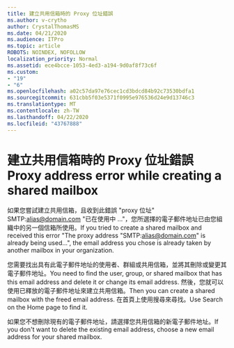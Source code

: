 ```yaml
---
title: 建立共用信箱時的 Proxy 位址錯誤
ms.author: v-crytho
author: CrystalThomasMS
ms.date: 04/21/2020
ms.audience: ITPro
ms.topic: article
ROBOTS: NOINDEX, NOFOLLOW
localization_priority: Normal
ms.assetid: ece4bcce-1053-4ed3-a194-9d0af8f73c6f
ms.custom:
- "19"
- "6"
ms.openlocfilehash: a02c57da97e76cec1cd3bdcd84b92c73530bdfa1
ms.sourcegitcommit: 631cbb5f03e5371f0995e976536d24e9d13746c3
ms.translationtype: MT
ms.contentlocale: zh-TW
ms.lasthandoff: 04/22/2020
ms.locfileid: "43767888"
---
```

# <a name="proxy-address-error-while-creating-a-shared-mailbox"></a><span data-ttu-id="13135-102">建立共用信箱時的 Proxy 位址錯誤</span><span class="sxs-lookup"><span data-stu-id="13135-102">Proxy address error while creating a shared mailbox</span></span>

<span data-ttu-id="13135-103">如果您嘗試建立共用信箱，且收到此錯誤 "proxy 位址" SMTP:alias@domain.com "已在使用中 ..."，您所選擇的電子郵件地址已由您組織中的另一個信箱所使用。</span><span class="sxs-lookup"><span data-stu-id="13135-103">If you tried to create a shared mailbox and received this error "The proxy address "SMTP:alias@domain.com" is already being used…", the email address you chose is already taken by another mailbox in your organization.</span></span>
  
<span data-ttu-id="13135-104">您需要找出具有此電子郵件地址的使用者、群組或共用信箱，並將其刪除或變更其電子郵件地址。</span><span class="sxs-lookup"><span data-stu-id="13135-104">You need to find the user, group, or shared mailbox that has this email address and delete it or change its email address.</span></span> <span data-ttu-id="13135-105">然後，您就可以使用已釋放的電子郵件地址來建立共用信箱。</span><span class="sxs-lookup"><span data-stu-id="13135-105">Then you can create a shared mailbox with the freed email address.</span></span> <span data-ttu-id="13135-106">在首頁上使用搜尋來尋找。</span><span class="sxs-lookup"><span data-stu-id="13135-106">Use Search on the Home page to find it.</span></span>
  
<span data-ttu-id="13135-107">如果您不想刪除現有的電子郵件地址，請選擇您共用信箱的新電子郵件地址。</span><span class="sxs-lookup"><span data-stu-id="13135-107">If you don't want to delete the existing email address, choose a new email address for your shared mailbox.</span></span>
  